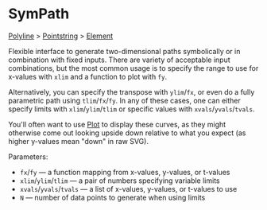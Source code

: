 # SymPath

[Polyline](/docs/polyline) > [Pointstring](/docs/pointstring) > [Element](/docs/element)

Flexible interface to generate two-dimensional paths symbolically or in combination with fixed inputs. There are variety of acceptable input combinations, but the most common usage is to specify the range to use for x-values with `xlim` and a function to plot with `fy`.

Alternatively, you can specify the transpose with `ylim`/`fx`, or even do a fully parametric path using `tlim`/`fx`/`fy`. In any of these cases, one can either specify limits with `xlim`/`ylim`/`tlim` or specific values with `xvals`/`yvals`/`tvals`.

You'll often want to use [Plot](/docs/plot) to display these curves, as they might otherwise come out looking upside down relative to what you expect (as higher y-values mean "down" in raw SVG).

Parameters:
- `fx`/`fy` — a function mapping from x-values, y-values, or t-values
- `xlim`/`ylim`/`tlim` — a pair of numbers specifying variable limits
- `xvals`/`yvals`/`tvals` — a list of x-values, y-values, or t-values to use
- `N` — number of data points to generate when using limits
